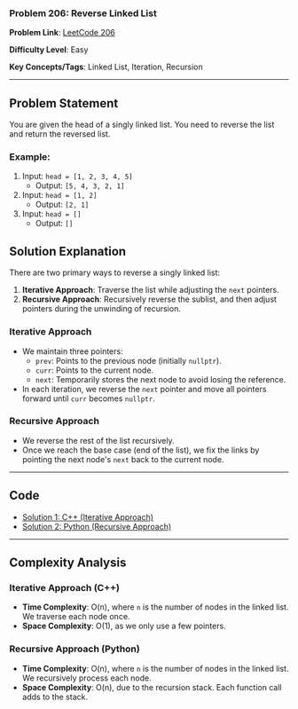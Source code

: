 ### Problem 206: Reverse Linked List

**Problem Link**: [LeetCode 206](https://leetcode.com/problems/reverse-linked-list/)

**Difficulty Level**: Easy

**Key Concepts/Tags**: Linked List, Iteration, Recursion

---

## Problem Statement

You are given the head of a singly linked list. You need to reverse the list and return the reversed list.

### Example:
1. Input: `head = [1, 2, 3, 4, 5]`
   - Output: `[5, 4, 3, 2, 1]`
2. Input: `head = [1, 2]`
   - Output: `[2, 1]`
3. Input: `head = []`
   - Output: `[]`

## Solution Explanation

There are two primary ways to reverse a singly linked list:
1. **Iterative Approach**: Traverse the list while adjusting the `next` pointers.
2. **Recursive Approach**: Recursively reverse the sublist, and then adjust pointers during the unwinding of recursion.

### Iterative Approach
- We maintain three pointers:
  - `prev`: Points to the previous node (initially `nullptr`).
  - `curr`: Points to the current node.
  - `next`: Temporarily stores the next node to avoid losing the reference.
- In each iteration, we reverse the `next` pointer and move all pointers forward until `curr` becomes `nullptr`.

### Recursive Approach
- We reverse the rest of the list recursively.
- Once we reach the base case (end of the list), we fix the links by pointing the next node's `next` back to the current node.
  
---

## Code
- [Solution 1: C++ (Iterative Approach)](./solution_1.cpp)
- [Solution 2: Python (Recursive Approach)](./solution_2.py)

---

## Complexity Analysis

### Iterative Approach (C++)
- **Time Complexity**: O(n), where `n` is the number of nodes in the linked list. We traverse each node once.
- **Space Complexity**: O(1), as we only use a few pointers.

### Recursive Approach (Python)
- **Time Complexity**: O(n), where `n` is the number of nodes in the linked list. We recursively process each node.
- **Space Complexity**: O(n), due to the recursion stack. Each function call adds to the stack.